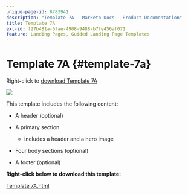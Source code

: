 ```yaml
---
unique-page-id: 8783941
description: "Template 7A - Marketo Docs - Product Documentation"
title: Template 7A
exl-id: f27b481a-6fae-4908-9488-b7fe456af071
feature: Landing Pages, Guided Landing Page Templates
---
```

# Template 7A {#template-7a}

Right-click to [download Template 7A](https://experienceleague.adobe.com/landing/marketo/lp-templates/template-7a.html)

![](assets/image2015-7-29-14-3a22-3a54.png)

This template includes the following content:

* A header (optional)
* A primary section

  * includes a header and a hero image

* Four body sections (optional)
* A footer (optional)

**Right-click below to download this template:**

[Template 7A.html](https://experienceleague.adobe.com/landing/marketo/lp-templates/template-7a.html)
